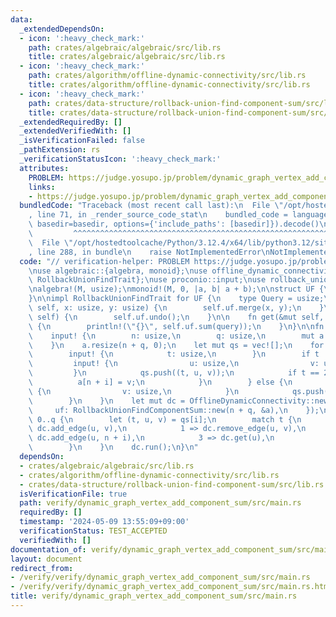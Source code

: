 ```yaml
---
data:
  _extendedDependsOn:
  - icon: ':heavy_check_mark:'
    path: crates/algebraic/algebraic/src/lib.rs
    title: crates/algebraic/algebraic/src/lib.rs
  - icon: ':heavy_check_mark:'
    path: crates/algorithm/offline-dynamic-connectivity/src/lib.rs
    title: crates/algorithm/offline-dynamic-connectivity/src/lib.rs
  - icon: ':heavy_check_mark:'
    path: crates/data-structure/rollback-union-find-component-sum/src/lib.rs
    title: crates/data-structure/rollback-union-find-component-sum/src/lib.rs
  _extendedRequiredBy: []
  _extendedVerifiedWith: []
  _isVerificationFailed: false
  _pathExtension: rs
  _verificationStatusIcon: ':heavy_check_mark:'
  attributes:
    PROBLEM: https://judge.yosupo.jp/problem/dynamic_graph_vertex_add_component_sum
    links:
    - https://judge.yosupo.jp/problem/dynamic_graph_vertex_add_component_sum
  bundledCode: "Traceback (most recent call last):\n  File \"/opt/hostedtoolcache/Python/3.12.4/x64/lib/python3.12/site-packages/onlinejudge_verify/documentation/build.py\"\
    , line 71, in _render_source_code_stat\n    bundled_code = language.bundle(stat.path,\
    \ basedir=basedir, options={'include_paths': [basedir]}).decode()\n          \
    \         ^^^^^^^^^^^^^^^^^^^^^^^^^^^^^^^^^^^^^^^^^^^^^^^^^^^^^^^^^^^^^^^^^^^^^^^^^^^^^^^^^\n\
    \  File \"/opt/hostedtoolcache/Python/3.12.4/x64/lib/python3.12/site-packages/onlinejudge_verify/languages/rust.py\"\
    , line 288, in bundle\n    raise NotImplementedError\nNotImplementedError\n"
  code: "// verification-helper: PROBLEM https://judge.yosupo.jp/problem/dynamic_graph_vertex_add_component_sum\n\
    \nuse algebraic::{algebra, monoid};\nuse offline_dynamic_connectivity::{OfflineDynamicConnectivity,\
    \ RollbackUnionFindTrait};\nuse proconio::input;\nuse rollback_union_find_component_sum::RollbackUnionFindComponentSum;\n\
    \nalgebra!(M, usize);\nmonoid!(M, 0, |a, b| a + b);\n\nstruct UF {\n    uf: RollbackUnionFindComponentSum<M>,\n\
    }\n\nimpl RollbackUnionFindTrait for UF {\n    type Query = usize;\n\n    fn add_edge(&mut\
    \ self, x: usize, y: usize) {\n        self.uf.merge(x, y);\n    }\n\n    fn undo(&mut\
    \ self) {\n        self.uf.undo();\n    }\n\n    fn get(&mut self, query: Self::Query)\
    \ {\n        println!(\"{}\", self.uf.sum(query));\n    }\n}\n\nfn main() {\n\
    \    input! {\n        n: usize,\n        q: usize,\n        mut a: [usize; n],\n\
    \    }\n    a.resize(n + q, 0);\n    let mut qs = vec![];\n    for i in 0..q {\n\
    \        input! {\n            t: usize,\n        }\n        if t != 3 {\n   \
    \         input! {\n                u: usize,\n                v: usize,\n   \
    \         }\n            qs.push((t, u, v));\n            if t == 2 {\n      \
    \          a[n + i] = v;\n            }\n        } else {\n            input!\
    \ {\n                v: usize,\n            }\n            qs.push((t, v, 0));\n\
    \        }\n    }\n    let mut dc = OfflineDynamicConnectivity::new(UF {\n   \
    \     uf: RollbackUnionFindComponentSum::new(n + q, &a),\n    });\n    for i in\
    \ 0..q {\n        let (t, u, v) = qs[i];\n        match t {\n            0 =>\
    \ dc.add_edge(u, v),\n            1 => dc.remove_edge(u, v),\n            2 =>\
    \ dc.add_edge(u, n + i),\n            3 => dc.get(u),\n            _ => unreachable!(),\n\
    \        }\n    }\n    dc.run();\n}\n"
  dependsOn:
  - crates/algebraic/algebraic/src/lib.rs
  - crates/algorithm/offline-dynamic-connectivity/src/lib.rs
  - crates/data-structure/rollback-union-find-component-sum/src/lib.rs
  isVerificationFile: true
  path: verify/dynamic_graph_vertex_add_component_sum/src/main.rs
  requiredBy: []
  timestamp: '2024-05-09 13:55:09+09:00'
  verificationStatus: TEST_ACCEPTED
  verifiedWith: []
documentation_of: verify/dynamic_graph_vertex_add_component_sum/src/main.rs
layout: document
redirect_from:
- /verify/verify/dynamic_graph_vertex_add_component_sum/src/main.rs
- /verify/verify/dynamic_graph_vertex_add_component_sum/src/main.rs.html
title: verify/dynamic_graph_vertex_add_component_sum/src/main.rs
---
```

